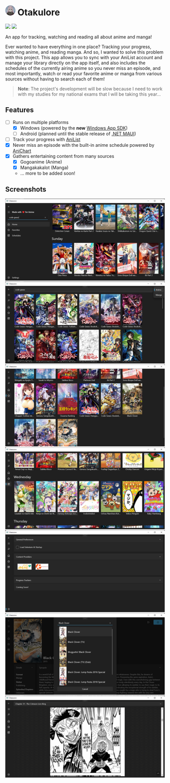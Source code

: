 # <img src=".github/icon.png" width="32"/> Otakulore

[![](https://img.shields.io/badge/Powered%20By-.NET-blue?logo=microsoft&style=flat-square)](https://dotnet.microsoft.com)
[![](https://img.shields.io/badge/Made%20With-Visual%20Studio-blue?logo=visual-studio&style=flat-square)](https://visualstudio.microsoft.com)

An app for tracking, watching and reading all about anime and manga!

Ever wanted to have everything in one place? Tracking your progress, watching anime, and reading manga. And so, I wanted to solve this problem with this project. This app allows you to sync with your AniList account and manage your library directly on the app itself, and also includes the schedules of the currently airing anime so you never miss an episode, and most importantly, watch or read your favorite anime or manga from various sources without having to search each of them!

> **Note**: The project's development will be slow because I need to work with my studies for my national exams that I will be taking this year...

## Features

* [ ] Runs on multiple platforms
  * [X] Windows (powered by the **new** [Windows App SDK](https://github.com/microsoft/WindowsAppSDK))
  * [ ] Android (planned until the stable release of [.NET MAUI](https://docs.microsoft.com/dotnet/maui/what-is-maui))
* [ ] Track your progress with [AniList](https://anilist.co)
* [X] Never miss an episode with the built-in anime schedule powered by [AniChart](https://anichart.net)
* [X] Gathers entertaining content from many sources
  * [X] Gogoanime (Anime)
  * [X] Mangakakalot (Manga)
  * ... more to be added soon!

## Screenshots

![](.github/images/0.png)
![](.github/images/1.png)
![](.github/images/2.png)
![](.github/images/3.png)
![](.github/images/4.png)
![](.github/images/5.png)
![](.github/images/6.png)